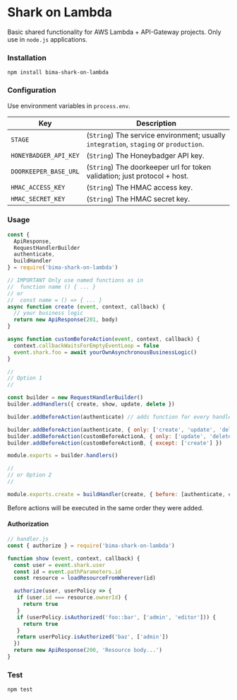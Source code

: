 # Shark on Lambda

Basic shared functionality for AWS Lambda + API-Gateway projects.
Only use in `node.js` applications.


### Installation

```
npm install bima-shark-on-lambda
```

### Configuration

Use environment variables in `process.env`.

Key | Description
---- | ----
`STAGE` | (`String`) The service environment; usually `integration`, `staging` or `production`.
`HONEYBADGER_API_KEY` | (`String`) The Honeybadger API key.
`DOORKEEPER_BASE_URL` | (`String`) The doorkeeper url for token validation; just protocol + host.
`HMAC_ACCESS_KEY` | (`String`) The HMAC access key.
`HMAC_SECRET_KEY` | (`String`) The HMAC secret key.


### Usage

```js
const {
  ApiResponse,
  RequestHandlerBuilder
  authenticate,
  buildHandler
} = require('bima-shark-on-lambda')

// IMPORTANT Only use named functions as in
//  function name () { ... }
// or
//  const name = () => { ... }
async function create (event, context, callback) {
  // your business logic
  return new ApiResponse(201, body)
}

async function customBeforeAction(event, context, callback) {
  context.callbackWaitsForEmptyEventLoop = false
  event.shark.foo = await yourOwnAsynchronousBusinessLogic()
}

//
// Option 1
//

const builder = new RequestHandlerBuilder()
builder.addHandlers({ create, show, update, delete })

builder.addBeforeAction(authenticate) // adds function for every handler

builder.addBeforeAction(authenticate, { only: ['create', 'update', 'delete'] })
builder.addBeforeAction(customBeforeActionA, { only: ['update', 'delete'] })
builder.addBeforeAction(customBeforeActionB, { except: ['create'] })

module.exports = builder.handlers()

//
// or Option 2
//

module.exports.create = buildHandler(create, { before: [authenticate, customBeforeAction, ...] })
```

Before actions will be executed in the same order they were added.

#### Authorization

```js
// handler.js
const { authorize } = require('bima-shark-on-lambda')

function show (event, context, callback) {
  const user = event.shark.user
  const id = event.pathParameters.id
  const resource = loadResourceFromWherever(id)

  authorize(user, userPolicy => {
   if (user.id === resource.ownerId) {
     return true
   }
   if (userPolicy.isAuthorized('foo::bar', ['admin', 'editor'])) {
     return true
   }
   return userPolicy.isAuthorized('baz', ['admin'])
  })
  return new ApiResponse(200, 'Resource body...')
}
```


### Test

```
npm test
```
